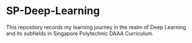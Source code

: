 # SP-Deep-Learning
This repository records my learning journey in the realm of Deep Learning and its subfields in Singapore Polytechnic DAAA Curriculum.

